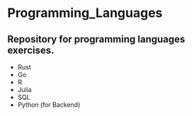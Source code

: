 # Programming_Languages
## Repository for programming languages exercises.
- Rust
- Go
- R 
- Julia
- SQL
- Python (for Backend)
